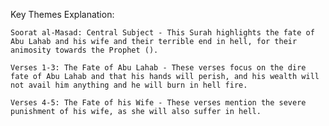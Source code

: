 Key Themes Explanation:

    Soorat al-Masad: Central Subject - This Surah highlights the fate of Abu Lahab and his wife and their terrible end in hell, for their animosity towards the Prophet ().

    Verses 1-3: The Fate of Abu Lahab - These verses focus on the dire fate of Abu Lahab and that his hands will perish, and his wealth will not avail him anything and he will burn in hell fire.

    Verses 4-5: The Fate of his Wife - These verses mention the severe punishment of his wife, as she will also suffer in hell.